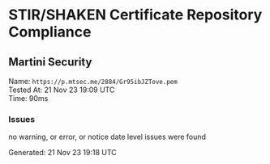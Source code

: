 # STIR/SHAKEN Certificate Repository Compliance

## Martini Security

Name: `https://p.mtsec.me/2884/Gr95ibJZTove.pem`\
Tested At: 21 Nov 23 19:09 UTC\
Time: 90ms

### Issues

no warning, or error, or notice date level issues were found

Generated: 21 Nov 23 19:18 UTC